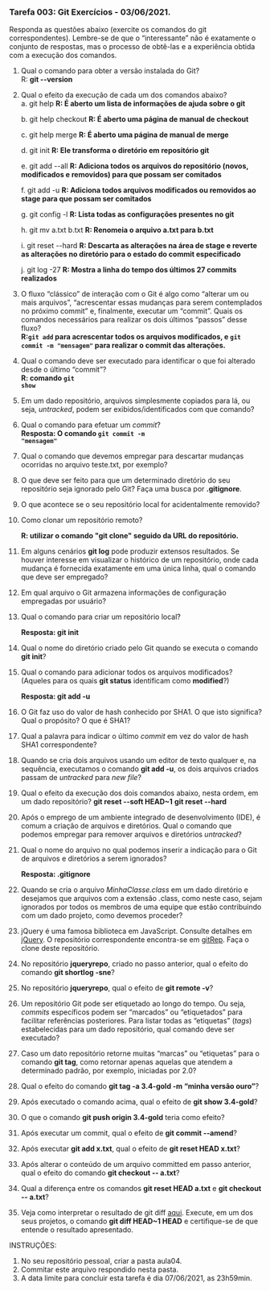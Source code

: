### Tarefa 003: Git Exercícios - 03/06/2021.

Responda as questões abaixo (exercite os comandos do git correspondentes). Lembre-se de que o “interessante” não é exatamente o conjunto de respostas, mas o processo de obtê-las e a experiência obtida com a execução dos comandos.


1. Qual o comando para obter a versão instalada do Git?<br>
R: **git --version**<br>
2. Qual o efeito da execução de cada um dos comandos abaixo?<br>
    a. git help 
	**R: É aberto um lista de informações de ajuda sobre o git**<br>

    b. git help checkout 
	**R: É aberto uma página de manual de checkout**<br>

    c. git help merge 
	**R: É aberto uma página de manual de merge**<br>
  
    d. git init 
  	**R: Ele transforma o diretório em repositório git**<br>

    e. git add --all 
	**R: Adiciona todos os arquivos do repositório (novos, modificados e removidos) para que possam ser comitados**<br>
  
    f. git add -u 
	**R: Adiciona todos arquivos modificados ou removidos ao stage para que possam ser comitados**<br>
  
    g. git config -l 
	**R: Lista todas as configurações presentes no git**
  
    h. git mv a.txt b.txt 
	**R: Renomeia o arquivo a.txt para b.txt**<br>
  
    i. git reset --hard 
  	**R: Descarta as alterações na área de stage e reverte as alterações no diretório para o estado do commit especificado**<br>

    j. git log -27 
	**R: Mostra a linha do tempo dos últimos 27 commits realizados** 
  
3. O fluxo “clássico” de interação com o Git é algo como “alterar um ou mais arquivos”, “acrescentar essas mudanças para serem contemplados no próximo commit” e, finalmente, executar um “commit”. Quais os comandos necessários para realizar os dois últimos “passos” desse fluxo?
<br>**R:<code>git add</code> para acrescentar todos os arquivos modificados, e <code>git commit -m "mensagem"</code> para realizar o commit das alterações.**<br>

4. Qual o comando deve ser executado para identificar o que foi alterado desde o último “commit”?
<br>**R: comando <code>git show</code>**<br>
5. Em um dado repositório, arquivos simplesmente copiados para lá, ou seja, _untracked_, podem ser exibidos/identificados com que comando?

6. Qual o comando para efetuar um _commit_?
<br>**Resposta: O comando <code>git commit -m "mensagem"</code>**<br>

7. Qual o comando que devemos empregar para descartar mudanças ocorridas no arquivo teste.txt, por exemplo?
8. O que deve ser feito para que um determinado diretório do seu repositório seja ignorado pelo Git? Faça uma busca por **.gitignore**.
9. O que acontece se o seu repositório local for acidentalmente removido?
10. Como clonar um repositório remoto?

	**R: utilizar o comando "git clone" seguido da URL do repositório.**

11. Em alguns cenários **git log** pode produzir extensos resultados. Se houver interesse em visualizar o histórico de um repositório, onde cada mudança é fornecida exatamente em uma única linha, qual o comando que deve ser empregado?
12. Em qual arquivo o Git armazena informações de configuração empregadas por usuário?
13. Qual o comando para criar um repositório local?

	**Resposta: git init**

14. Qual o nome do diretório criado pelo Git quando se executa o comando **git init**?
15. Qual o comando para adicionar todos os arquivos modificados? (Aqueles para os quais **git status** identificam como **modified**?)

	**Resposta: git add -u**

16. O Git faz uso do valor de hash conhecido por SHA1. O que isto significa? Qual o propósito? O que é SHA1?
17. Qual a palavra para indicar o último _commit_ em vez do valor de hash SHA1 correspondente?
18. Quando se cria dois arquivos usando um editor de texto qualquer e, na sequência, executamos o comando **git add -u**, os dois arquivos criados passam de _untracked_ para _new file_?
19. Qual o efeito da execução dos dois comandos abaixo, nesta ordem, em um dado repositório?
**git reset --soft HEAD~1**
**git reset --hard**
20. Após o emprego de um ambiente integrado de desenvolvimento (IDE), é comum a criação de arquivos e diretórios. Qual o comando que podemos empregar para remover arquivos e diretórios _untracked_?
21. Qual o nome do arquivo no qual podemos inserir a indicação para o Git de arquivos e diretórios a serem ignorados? 

	**Resposta: .gitignore**

22. Quando se cria o arquivo _MinhaClasse.class_ em um dado diretório e desejamos que arquivos com a extensão .class, como neste caso, sejam ignorados por todos os membros de uma equipe que estão contribuindo com um dado projeto, como devemos proceder?
23. jQuery é uma famosa biblioteca em JavaScript. Consulte detalhes em [jQuery](http://jquery.com). O repositório correspondente encontra-se em [gitRep](https://github.com/jquery/jquery.git). Faça o clone deste repositório.
24. No repositório **jqueryrepo**, criado no passo anterior, qual o efeito do comando
**git shortlog -sne**?
25. No repositório **jqueryrepo**, qual o efeito de **git remote -v**?
26. Um repositório Git pode ser etiquetado ao longo do tempo. Ou seja, _commits_ específicos podem ser “marcados” ou “etiquetados” para facilitar referências posteriores. Para listar todas as “etiquetas” (_tags_) estabelecidas para um dado repositório, qual comando deve ser executado?
27. Caso um dato repositório retorne muitas “marcas” ou “etiquetas” para o comando **git tag**, como retornar apenas aquelas que atendem a determinado padrão, por exemplo, iniciadas por 2.0?
28. Qual o efeito do comando **git tag -a 3.4-gold -m “minha versão ouro”**?
29. Após executado o comando acima, qual o efeito de **git show 3.4-gold**?
30. O que o comando **git push origin 3.4-gold** teria como efeito?
31. Após executar um commit, qual o efeito de **git commit --amend**?
32. Após executar **git add x.txt**, qual o efeito de **git reset HEAD x.txt**?
33. Após alterar o conteúdo de um arquivo committed em passo anterior, qual o efeito do comando **git checkout -- a.txt**?
34. Qual a diferença entre os comandos **git reset HEAD a.txt** e **git checkout -- a.txt**?
35. Veja como interpretar o resultado de git diff [aqui](https://medium.com/therobinkim/how-to-read-a-git-diff-6c87a9dc47c5). Execute, em um dos seus projetos, o comando **git diff HEAD~1 HEAD** e certifique-se de que entende o resultado apresentado.



INSTRUÇÕES:

1. No seu repositório pessoal, criar a pasta aula04.
2. Commitar este arquivo respondido nesta pasta.
3. A data limite para concluir esta tarefa é dia 07/06/2021, as 23h59min.











</DIV/>

